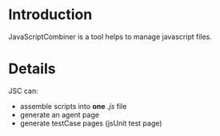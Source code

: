 # Introduction #

JavaScriptCombiner is a tool helps to manage javascript files.


# Details #

JSC can:
  * assemble scripts into **one** _.js_ file
  * generate an agent page
  * generate testCase pages (jsUnit test page)